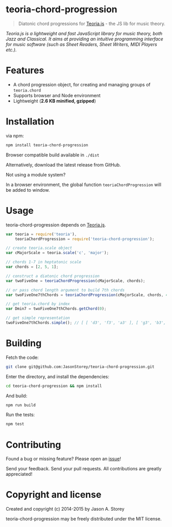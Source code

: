 teoria-chord-progression
========================
> Diatonic chord progressions for [Teoria.js](https://github.com/saebekassebil/teoria) - the JS lib for music theory.

_Teoria.js is a lightweight and fast JavaScript library
for music theory, both Jazz and Classical. It aims at providing an intuitive
programming interface for music software (such as Sheet Readers,
Sheet Writers, MIDI Players etc.)._

# Features

- A chord progression object, for creating and managing groups of `teoria.chord`
- Supports browser and Node environment
- Lightweight (**2.6 KB minified, gzipped**)

# Installation

via npm:
``` bash
npm install teoria-chord-progression
```

Browser compatible build available in `./dist`

Alternatively, download the latest release from GitHub.

Not using a module system?

In a browser environment, the global function `teoriaChordProgression` will be added to window.

# Usage

teoria-chord-progression depends on [Teoria.js](https://github.com/saebekassebil/teoria).
```javascript
var teoria = require('teoria'),
    teoriaChordProgression = require('teoria-chord-progression');

// create teoria.scale object
var cMajorScale = teoria.scale('c', 'major');

// chords 1-7 in heptatonic scale
var chords = [2, 5, 1];

// construct a diatonic chord progression
var twoFiveOne = teoriaChordProgression(cMajorScale, chords);

// or pass chord length argument to build 7th chords
var twoFiveOne7thChords = teoriaChordProgression(cMajorScale, chords, 4);

// get teoria.chord by index
var Dmin7 = twoFiveOne7thChords.getChord(0);

// get simple representation
twoFiveOne7thChords.simple(); // [ [ 'd3', 'f3', 'a3' ], [ 'g3', 'b3', 'd4' ], [ 'c3', 'e3', 'g3' ] ]

```

# Building

Fetch the code:

```bash
git clone git@github.com:JasonStorey/teoria-chord-progression.git
```

Enter the directory, and install the dependencies:
```bash
cd teoria-chord-progression && npm install
```

And build:
```bash
npm run build
```

Run the tests:
```bash
npm test
```

# Contributing

Found a bug or missing feature? Please open an [issue](https://github.com/JasonStorey/teoria-chord-progression/issues)!

Send your feedback. Send your pull requests. All contributions are greatly appreciated!

# Copyright and license

Created and copyright (c) 2014-2015 by Jason A. Storey

teoria-chord-progression may be freely distributed under the MIT license.
